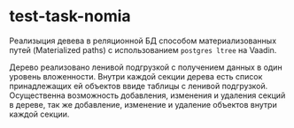 # test-task-nomia

Реализыция девева в реляционной БД способом материализованных путей (Materialized paths) с использованием ```postgres ltree``` на Vaadin.

Дерево реализовано ленивой подгрузкой с получением данных в один уровень вложенности. 
Внутри каждой секции дерева есть список принадлежащих ей объектов ввиде таблицы с ленивой подгрузкой. 
Осущественна возможность добавления, изменения и удаления секций в дереве, так же добавление, изменение и удаление объектов внутри каждой секции.
